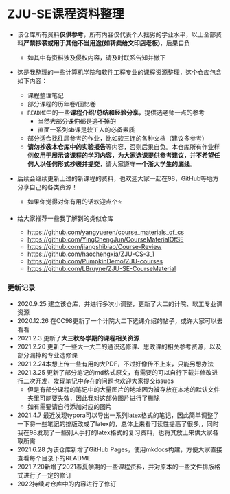 # ZJU-SE课程资料整理

- 该仓库所有资料**仅供参考**，所有内容仅代表个人拙劣的学业水平，以上全部资料**严禁抄袭或用于其他不当用途(如转卖给文印店老板)**，后果自负
  
  - 如其中有资料涉及侵权内容，请及时联系告知并撤下
  
- 这是我整理的一些计算机学院和软件工程专业的课程资源整理，这个仓库包含如下内容：
  - 课程整理笔记
  - 部分课程的历年卷/回忆卷
  - `README`中的一些**课程介绍/总结和经验分享**，提供选老师一点的参考
    - 当然~~大部分课你都是逃不掉的~~ 
    - 直面一系列sb课是软工人的必备素质
  - 部分适合找往届参考的作业，比如软三连的各种文档（建议多参考）
  - **请勿抄袭本仓库中的实验报告**等内容，否则后果自负。本仓库所有作业样例**仅用于展示该课程的学习内容，为大家选课提供参考建议，并不希望任何人以任何形式抄袭并提交**，请大家遵守**一个浙大学生的底线**。

- 后续会继续更新上过的新课程的资料，也欢迎大家一起在98，GitHub等地方分享自己的各类资源！
  
  - 如果你觉得对你有用的话欢迎点个⭐ 
  
- 给大家推荐一些我了解到的类似仓库

  - https://github.com/yangyueren/course_materials_of_cs
  - https://github.com/YingChengJun/CourseMaterialOfSE
  - https://github.com/jiangshibiao/Course-Review
  - https://github.com/haochengxia/ZJU-CS-3_1
  - https://github.com/PumpkinDemo/ZJU-courses
  - https://github.com/LBruyne/ZJU-SE-CourseMaterial

### 更新记录

- 2020.9.25 建立该仓库，并进行多次小调整，更新了大二的计院、软工专业课资源
- 2020.12.26 在CC98更新了一个计院大二下选课介绍的帖子，或许大家可以去看看
- 2021.2.3 更新了**大三秋冬学期的课程相关资源**
- 2021.2.20 更新了一些大一大二的通识选修课、思政课的相关参考资源，以及部分漏掉的专业选修课
- 2021.2.24本想上传一些有用的大PDF，不过好像传不上来，只能另想办法
- 2021.3.25 更新了部分笔记的md格式原文，有需要的可以自行下载并修改进行二次开发，发现笔记中存在的问题也欢迎大家提交issues
  - 但是有部分课程的笔记中的大量图片的地址因为被存放在本地的默认文件夹里可能要失效，因此我对这部分图片进行了删除
  - 如有需要请自行添加对应的图片
- 2021.4.7 最近发现typora可以导出一系列latex格式的笔记，因此简单调整了一下将一些笔记的排版改成了latex的，总体上来看可读性提高了很多,，同时我在98发现了一些别人手打的latex格式的复习资料，也将其放上来供大家各取所需
- 2021.6.28 为该仓库新增了GitHub Pages，使用mkdocs构建，方便大家直接查看每个目录下的README
- 2021.7.20新增了2021春夏学期的一些课程资料，并对原本的一些文件排版格式进行了一定的修订
- 2022持续对仓库中的内容进行了修订